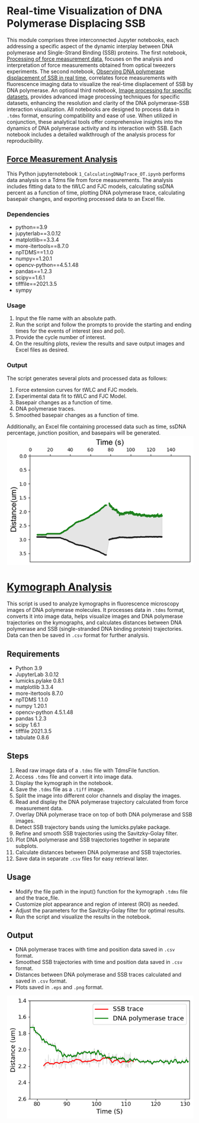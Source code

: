 # Real-time Visualization of DNA Polymerase Displacing SSB

This module comprises three interconnected Jupyter notebooks, each addressing a specific aspect of the dynamic interplay between DNA polymerase and Single-Strand Binding (SSB) proteins. The first notebook, [Processing of force measurement data](Analyzing_DNAp_Displaces_SSB/1_CalculatingDNApTrace_OT.ipynb), focuses on the analysis and interpretation of force measurements obtained from optical tweezers experiments. The second notebook, [Observing DNA polymerase displacement of SSB in real time](Analyzing_DNAp_Displaces_SSB/2_Correlation_image_force.ipynb), correlates force measurements with fluorescence imaging data to visualize the real-time displacement of SSB by DNA polymerase. An optional third notebook, [Image processing for specific datasets](Analyzing_DNAp_Displaces_SSB/3_Correlation_force_processed_image.ipynb), provides advanced image processing techniques for specific datasets, enhancing the resolution and clarity of the DNA polymerase-SSB interaction visualization. All notebooks are designed to process data in `.tdms` format, ensuring compatibility and ease of use. When utilized in conjunction, these analytical tools offer comprehensive insights into the dynamics of DNA polymerase activity and its interaction with SSB. Each notebook includes a detailed walkthrough of the analysis process for reproducibility.

## [Force Measurement Analysis](Analyzing_DNAp_Displaces_SSB/1_CalculatingDNApTrace_OT.ipynb)

This Python jupyternotebook `1_CalculatingDNApTrace_OT.ipynb` performs data analysis on a Tdms file from force measurements. The analysis includes fitting data to the tWLC and FJC models, calculating ssDNA percent as a function of time, plotting DNA polymerase trace, calculating basepair changes, and exporting processed data to an Excel file.

### Dependencies

- python==3.9
- jupyterlab==3.0.12
- matplotlib==3.3.4
- more-itertools==8.7.0
- npTDMS==1.1.0
- numpy==1.20.1
- opencv-python==4.5.1.48
- pandas==1.2.3
- scipy==1.6.1
- tifffile==2021.3.5
- sympy

### Usage

1. Input the file name with an absolute path.
2. Run the script and follow the prompts to provide the starting and ending times for the events of interest (exo and pol).
3. Provide the cycle number of interest.
4. On the resulting plots, review the results and save output images and Excel files as desired.

### Output

The script generates several plots and processed data as follows:

1. Force extension curves for tWLC and FJC models.
2. Experimental data fit to tWLC and FJC Model.
3. Basepair changes as a function of time.
4. DNA polymerase traces.
5. Smoothed basepair changes as a function of time.

Additionally, an Excel file containing processed data such as time, ssDNA percentage, junction position, and basepairs will be generated.
![alt text](../property/force.png)

# [Kymograph Analysis](Analyzing_DNAp_Displaces_SSB/2_Correlation_image_force.ipynb)

This script is used to analyze kymographs in fluorescence microscopy images of DNA polymerase molecules. It processes data in `.tdms` format, converts it into image data, helps visualize images and DNA polymerase trajectories on the kymographs, and  calculates distances between DNA polymerase and SSB (single-stranded DNA binding protein) trajectories. Data can then be saved in `.csv` format for further analysis.

## Requirements

- Python 3.9
- JupyterLab 3.0.12
- lumicks.pylake 0.8.1
- matplotlib 3.3.4
- more-itertools 8.7.0
- npTDMS 1.1.0
- numpy 1.20.1
- opencv-python 4.5.1.48
- pandas 1.2.3
- scipy 1.6.1
- tifffile 2021.3.5
- tabulate 0.8.6

## Steps

1. Read raw image data of a `.tdms` file with TdmsFile function.
2. Access `.tdms` file and convert it into image data.
3. Display the kymograph in the notebook.
4. Save the `.tdms` file as a `.tiff` image.
5. Split the image into different color channels and display the images.
6. Read and display the DNA polymerase trajectory calculated from force measurement data.
7. Overlay DNA polymerase trace on top of both DNA polymerase and SSB images.
8. Detect SSB trajectory bands using the lumicks.pylake package.
9. Refine and smooth SSB trajectories using the Savitzky-Golay filter.
10. Plot DNA polymerase and SSB trajectories together in separate subplots.
11. Calculate distances between DNA polymerase and SSB trajectories.
12. Save data in separate `.csv` files for easy retrieval later.

## Usage

- Modify the file path in the input() function for the kymograph `.tdms` file and the trace_file.
- Customize plot appearance and region of interest (ROI) as needed.
- Adjust the parameters for the Savitzky-Golay filter for optimal results.
- Run the script and visualize the results in the notebook.

## Output

- DNA polymerase traces with time and position data saved in `.csv` format.
- Smoothed SSB trajectories with time and position data saved in `.csv` format.
- Distances between DNA polymerase and SSB traces calculated and saved in `.csv` format.
- Plots saved in `.eps` and `.png` format.

![alt text](../property/image_data.png)